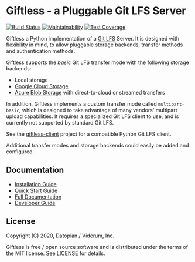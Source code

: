 Giftless - a Pluggable Git LFS Server
=====================================

[![Build Status](https://travis-ci.org/datopian/giftless.svg?branch=master)](https://travis-ci.org/datopian/giftless)
[![Maintainability](https://api.codeclimate.com/v1/badges/58f05c5b5842c8bbbdbb/maintainability)](https://codeclimate.com/github/datopian/giftless/maintainability)
[![Test Coverage](https://api.codeclimate.com/v1/badges/58f05c5b5842c8bbbdbb/test_coverage)](https://codeclimate.com/github/datopian/giftless/test_coverage)

Giftless a Python implementation of a [Git LFS][1] Server. It is designed
with flexibility in mind, to allow pluggable storage backends, transfer
methods and authentication methods.

Giftless supports the *basic* Git LFS transfer mode with the following
storage backends:

* Local storage
* [Google Cloud Storage](https://cloud.google.com/storage)
* [Azure Blob Storage](https://azure.microsoft.com/en-us/services/storage/blobs/)
  with direct-to-cloud or streamed transfers

In addition, Giftless implements a custom transfer mode called `multipart-basic`,
which is designed to take advantage of many vendors' multipart upload
capabilities. It requires a specialized Git LFS client to use, and is currently 
not supported by standard Git LFS. 

See the [giftless-client](https://github.com/datopian/giftless-client) project
for a compatible Python Git LFS client. 

Additional transfer modes and storage backends could easily be added and
configured.

[1]: https://git-lfs.github.com/

Documentation
-------------
* [Installation Guide](https://giftless.readthedocs.io/en/latest/installation.html)
* [Quick Start Guide](https://giftless.readthedocs.io/en/latest/quickstart.html) 
* [Full Documentation](https://giftless.readthedocs.io/en/latest/)
* [Developer Guide](https://giftless.readthedocs.io/en/latest/development.html)

License
-------
Copyright (C) 2020, Datopian / Viderum, Inc.

Giftless is free / open source software and is distributed under the terms of
the MIT license. See [LICENSE](LICENSE) for details.
